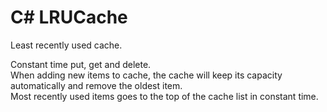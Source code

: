 # C# LRUCache
Least recently used cache. 

Constant time put, get and delete.   
When adding new items to cache, the cache will keep its capacity automatically and remove the oldest item.  
Most recently used items goes to the top of the cache list in constant time.
